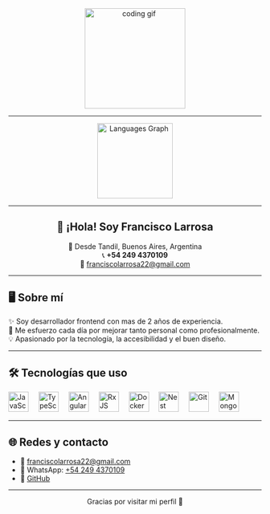 <div align="center">
  <img height="200" src="https://i.giphy.com/qgQUggAC3Pfv687qPC.webp" alt="coding gif"/>
</div>

---

<div align="center">
  <img src="https://github-readme-stats.vercel.app/api/top-langs?username=FranciscoLarrosa96&locale=en&hide_title=false&layout=compact&card_width=320&langs_count=5&theme=dracula&hide_border=false&order=2" height="150" alt="Languages Graph"/>
</div>

---

<h2 align="center">👋 ¡Hola! Soy Francisco Larrosa</h2>

<p align="center">
  🏡 Desde Tandil, Buenos Aires, Argentina <br>
  📞 <strong>+54 249 4370109</strong> <br>
  📧 <a href="mailto:franciscolarrosa22@gmail.com">franciscolarrosa22@gmail.com</a>
</p>

---

<h2 align="left">🖥️ Sobre mí</h2>

<p align="left">
✨ Soy desarrollador frontend con mas de 2 años de experiencia.<br>
🚀 Me esfuerzo cada día por mejorar tanto personal como profesionalmente.<br>
💡 Apasionado por la tecnología, la accesibilidad y el buen diseño.
</p>

---

<h2 align="left">🛠️ Tecnologías que uso</h2>

<div align="left">
  <img src="https://cdn.jsdelivr.net/gh/devicons/devicon/icons/javascript/javascript-original.svg" height="40" alt="JavaScript" />
  <img width="12" />
  <img src="https://cdn.jsdelivr.net/gh/devicons/devicon/icons/typescript/typescript-original.svg" height="40" alt="TypeScript" />
  <img width="12" />
  <img src="https://cdn.jsdelivr.net/gh/devicons/devicon/icons/angular/angular-original.svg" height="40" alt="Angular" />
  <img width="12" />
  <img src="https://cdn.jsdelivr.net/gh/devicons/devicon/icons/rxjs/rxjs-original.svg" height="40" alt="RxJS" />
  <img width="12" />
  <img src="https://cdn.jsdelivr.net/gh/devicons/devicon@latest/icons/docker/docker-original.svg" height="40"  alt="Docker"/>
  <img width="12" />
  <img src="https://cdn.jsdelivr.net/gh/devicons/devicon@latest/icons/nestjs/nestjs-original.svg" height="40"  alt="Nest" />
  <img width="12" />
  <img src="https://cdn.jsdelivr.net/gh/devicons/devicon@latest/icons/git/git-original.svg" height="40"  alt="Git" />
  <img width="12" />
  <img src="https://cdn.jsdelivr.net/gh/devicons/devicon@latest/icons/mongodb/mongodb-original.svg" height="40"  alt="MongoDb"/>


</div>

---

<h2 align="left">🌐 Redes y contacto</h2>

<ul>
  <li>📧 <a href="mailto:franciscolarrosa22@gmail.com">franciscolarrosa22@gmail.com</a></li>
  <li>📱 WhatsApp: <a href="https://wa.me/542494370109" target="_blank">+54 249 4370109</a></li>
  <li>💼 <a href="https://github.com/FranciscoLarrosa96" target="_blank">GitHub</a></li>
</ul>

---

<p align="center">Gracias por visitar mi perfil 🙌</p>
